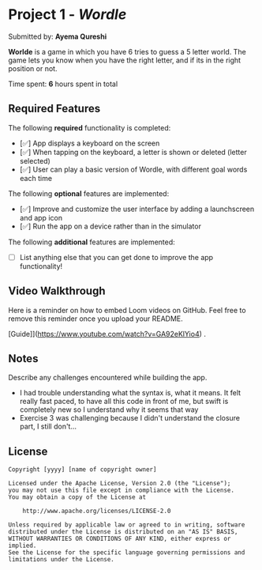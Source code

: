 # Project 1 - *Wordle*

Submitted by: **Ayema Qureshi**

**Worlde** is a game in which you have 6 tries to guess a 5 letter world. The game lets you know when you have the right letter, and if its in the right position or not. 

Time spent: **6** hours spent in total

## Required Features

The following **required** functionality is completed:

- [✅] App displays a keyboard on the screen
- [✅] When tapping on the keyboard, a letter is shown or deleted (letter selected)
- [✅] User can play a basic version of Wordle, with different goal words each time

The following **optional** features are implemented:

- [✅] Improve and customize the user interface by adding a launchscreen and app icon
- [✅] Run the app on a device rather than in the simulator

The following **additional** features are implemented:

- [ ] List anything else that you can get done to improve the app functionality!

## Video Walkthrough

Here is a reminder on how to embed Loom videos on GitHub. Feel free to remove this reminder once you upload your README. 

[Guide]](https://www.youtube.com/watch?v=GA92eKlYio4) .


## Notes

Describe any challenges encountered while building the app.
- I had trouble understanding what the syntax is, what it means. It felt really fast paced, to have all this code in front of me, but swift is completely new so I understand why it seems that way
- Exercise 3 was challenging because I didn't understand the closure part, I still don't... 

## License

    Copyright [yyyy] [name of copyright owner]

    Licensed under the Apache License, Version 2.0 (the "License");
    you may not use this file except in compliance with the License.
    You may obtain a copy of the License at

        http://www.apache.org/licenses/LICENSE-2.0

    Unless required by applicable law or agreed to in writing, software
    distributed under the License is distributed on an "AS IS" BASIS,
    WITHOUT WARRANTIES OR CONDITIONS OF ANY KIND, either express or implied.
    See the License for the specific language governing permissions and
    limitations under the License.
